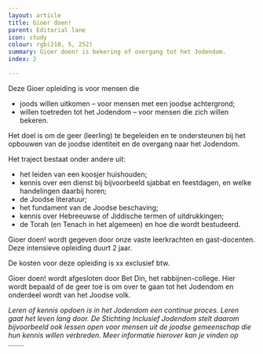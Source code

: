 ```yaml
---
layout: article
title: Gioer doen!
parent: Editorial lane
icon: study
colour: rgb(210, 5, 252)
summary: Gioer doen! is bekering of overgang tot het Jodendom.
index: 2

---
```

Deze Gioer opleiding is voor mensen die

* joods willen uitkomen – voor mensen met een joodse achtergrond;
* willen toetreden tot het Jodendom – voor mensen die zich willen bekeren.

Het doel is om de geer (leerling) te begeleiden en te ondersteunen bij het opbouwen van de joodse identiteit en de overgang naar het Jodendom.

Het traject bestaat onder andere uit:

* het leiden van een koosjer huishouden;
* kennis over een dienst bij bijvoorbeeld sjabbat en feestdagen, en welke handelingen daarbij horen;
* de Joodse literatuur;
* het fundament van de Joodse beschaving;
* kennis over Hebreeuwse of Jiddische termen of uitdrukkingen;
* de Torah (en Tenach in het algemeen) en hoe die wordt bestudeerd.

Gioer doen! wordt gegeven door onze vaste leerkrachten en gast-docenten. Deze intensieve opleiding duurt 2 jaar.

De kosten voor deze opleiding is xx exclusief btw.

Gioer doen! wordt afgesloten door Bet Din, het rabbijnen-college. Hier wordt bepaald of de geer toe is om over te gaan tot het Jodendom en onderdeel wordt van het Joodse volk.

_Leren of kennis opdoen is in het Jodendom een continue proces. Leren gaat het leven lang door. De Stichting Inclusief Jodendom stelt daarom bijvoorbeeld ook lessen open voor mensen uit de joodse gemeenschap die hun kennis willen verbreden. Meer informatie hierover kan je vinden op …....._